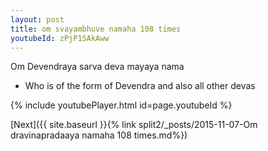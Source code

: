 ```yaml
---
layout: post
title: om svayambhuve namaha 108 times
youtubeId: zPjP1SAkAww
---
```

 
 
Om Devendraya sarva deva mayaya nama 
 
 -  Who is of the form of Devendra and also all other devas 
 
  
 
  
 
 
 
 
 
 


{% include youtubePlayer.html id=page.youtubeId %}
 
[Next]({{ site.baseurl }}{% link  split2/_posts/2015-11-07-Om dravinapradaaya namaha 108 times.md%})
 
